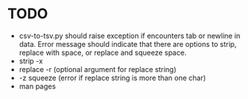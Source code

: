 
# TODO

* csv-to-tsv.py should raise exception if encounters tab or newline in data.  Error message should indicate that there are options to strip, replace with space, or replace and squeeze space.
* strip -x
* replace -r (optional argument for replace string)
* -z squeeze (error if replace string is more than one char)
* man pages
